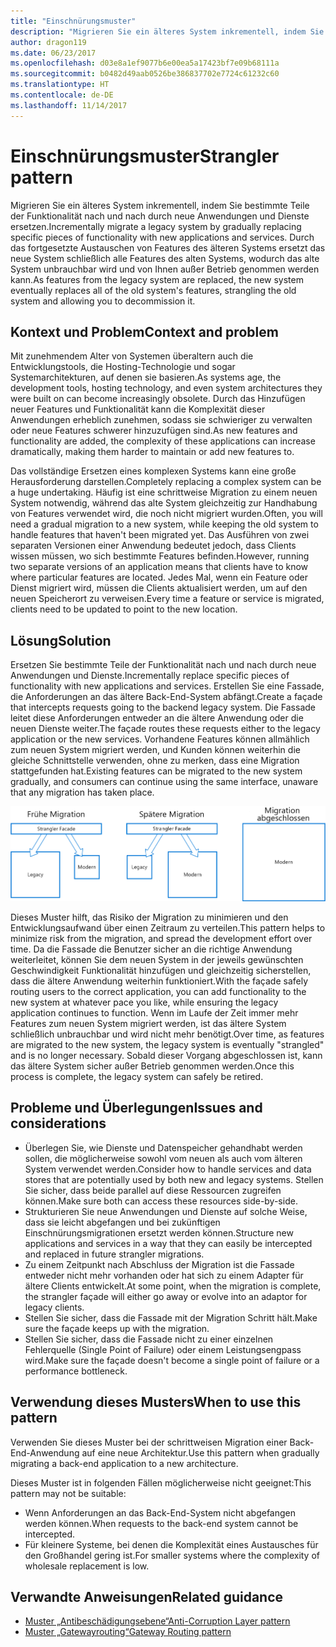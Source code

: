 ```yaml
---
title: "Einschnürungsmuster"
description: "Migrieren Sie ein älteres System inkrementell, indem Sie bestimmte Teile der Funktionalität nach und nach durch neue Anwendungen und Dienste ersetzen."
author: dragon119
ms.date: 06/23/2017
ms.openlocfilehash: d03e8a1ef9077b6e00ea5a17423bf7e09b68111a
ms.sourcegitcommit: b0482d49aab0526be386837702e7724c61232c60
ms.translationtype: HT
ms.contentlocale: de-DE
ms.lasthandoff: 11/14/2017
---
```

# <a name="strangler-pattern"></a><span data-ttu-id="bc15c-103">Einschnürungsmuster</span><span class="sxs-lookup"><span data-stu-id="bc15c-103">Strangler pattern</span></span>

<span data-ttu-id="bc15c-104">Migrieren Sie ein älteres System inkrementell, indem Sie bestimmte Teile der Funktionalität nach und nach durch neue Anwendungen und Dienste ersetzen.</span><span class="sxs-lookup"><span data-stu-id="bc15c-104">Incrementally migrate a legacy system by gradually replacing specific pieces of functionality with new applications and services.</span></span> <span data-ttu-id="bc15c-105">Durch das fortgesetzte Austauschen von Features des älteren Systems ersetzt das neue System schließlich alle Features des alten Systems, wodurch das alte System unbrauchbar wird und von Ihnen außer Betrieb genommen werden kann.</span><span class="sxs-lookup"><span data-stu-id="bc15c-105">As features from the legacy system are replaced, the new system eventually replaces all of the old system's features, strangling the old system and allowing you to decommission it.</span></span> 

## <a name="context-and-problem"></a><span data-ttu-id="bc15c-106">Kontext und Problem</span><span class="sxs-lookup"><span data-stu-id="bc15c-106">Context and problem</span></span>

<span data-ttu-id="bc15c-107">Mit zunehmendem Alter von Systemen überaltern auch die Entwicklungstools, die Hosting-Technologie und sogar Systemarchitekturen, auf denen sie basieren.</span><span class="sxs-lookup"><span data-stu-id="bc15c-107">As systems age, the development tools, hosting technology, and even system architectures they were built on can become increasingly obsolete.</span></span> <span data-ttu-id="bc15c-108">Durch das Hinzufügen neuer Features und Funktionalität kann die Komplexität dieser Anwendungen erheblich zunehmen, sodass sie schwieriger zu verwalten oder neue Features schwerer hinzuzufügen sind.</span><span class="sxs-lookup"><span data-stu-id="bc15c-108">As new features and functionality are added, the complexity of these applications can increase dramatically, making them harder to maintain or add new features to.</span></span>

<span data-ttu-id="bc15c-109">Das vollständige Ersetzen eines komplexen Systems kann eine große Herausforderung darstellen.</span><span class="sxs-lookup"><span data-stu-id="bc15c-109">Completely replacing a complex system can be a huge undertaking.</span></span> <span data-ttu-id="bc15c-110">Häufig ist eine schrittweise Migration zu einem neuen System notwendig, während das alte System gleichzeitig zur Handhabung von Features verwendet wird, die noch nicht migriert wurden.</span><span class="sxs-lookup"><span data-stu-id="bc15c-110">Often, you will need a gradual migration to a new system, while keeping the old system to handle features that haven't been migrated yet.</span></span> <span data-ttu-id="bc15c-111">Das Ausführen von zwei separaten Versionen einer Anwendung bedeutet jedoch, dass Clients wissen müssen, wo sich bestimmte Features befinden.</span><span class="sxs-lookup"><span data-stu-id="bc15c-111">However, running two separate versions of an application means that clients have to know where particular features are located.</span></span> <span data-ttu-id="bc15c-112">Jedes Mal, wenn ein Feature oder Dienst migriert wird, müssen die Clients aktualisiert werden, um auf den neuen Speicherort zu verweisen.</span><span class="sxs-lookup"><span data-stu-id="bc15c-112">Every time a feature or service is migrated, clients need to be updated to point to the new location.</span></span>

## <a name="solution"></a><span data-ttu-id="bc15c-113">Lösung</span><span class="sxs-lookup"><span data-stu-id="bc15c-113">Solution</span></span>

<span data-ttu-id="bc15c-114">Ersetzen Sie bestimmte Teile der Funktionalität nach und nach durch neue Anwendungen und Dienste.</span><span class="sxs-lookup"><span data-stu-id="bc15c-114">Incrementally replace specific pieces of functionality with new applications and services.</span></span> <span data-ttu-id="bc15c-115">Erstellen Sie eine Fassade, die Anforderungen an das ältere Back-End-System abfängt.</span><span class="sxs-lookup"><span data-stu-id="bc15c-115">Create a façade that intercepts requests going to the backend legacy system.</span></span> <span data-ttu-id="bc15c-116">Die Fassade leitet diese Anforderungen entweder an die ältere Anwendung oder die neuen Dienste weiter.</span><span class="sxs-lookup"><span data-stu-id="bc15c-116">The façade routes these requests either to the legacy application or the new services.</span></span> <span data-ttu-id="bc15c-117">Vorhandene Features können allmählich zum neuen System migriert werden, und Kunden können weiterhin die gleiche Schnittstelle verwenden, ohne zu merken, dass eine Migration stattgefunden hat.</span><span class="sxs-lookup"><span data-stu-id="bc15c-117">Existing features can be migrated to the new system gradually, and consumers can continue using the same interface, unaware that any migration has taken place.</span></span>

![](./_images/strangler.png)  

<span data-ttu-id="bc15c-118">Dieses Muster hilft, das Risiko der Migration zu minimieren und den Entwicklungsaufwand über einen Zeitraum zu verteilen.</span><span class="sxs-lookup"><span data-stu-id="bc15c-118">This pattern helps to minimize risk from the migration, and spread the development effort over time.</span></span> <span data-ttu-id="bc15c-119">Da die Fassade die Benutzer sicher an die richtige Anwendung weiterleitet, können Sie dem neuen System in der jeweils gewünschten Geschwindigkeit Funktionalität hinzufügen und gleichzeitig sicherstellen, dass die ältere Anwendung weiterhin funktioniert.</span><span class="sxs-lookup"><span data-stu-id="bc15c-119">With the façade safely routing users to the correct application, you can add functionality to the new system at whatever pace you like, while ensuring the legacy application continues to function.</span></span> <span data-ttu-id="bc15c-120">Wenn im Laufe der Zeit immer mehr Features zum neuen System migriert werden, ist das ältere System schließlich unbrauchbar und wird nicht mehr benötigt.</span><span class="sxs-lookup"><span data-stu-id="bc15c-120">Over time, as features are migrated to the new system, the legacy system is eventually "strangled" and is no longer necessary.</span></span> <span data-ttu-id="bc15c-121">Sobald dieser Vorgang abgeschlossen ist, kann das ältere System sicher außer Betrieb genommen werden.</span><span class="sxs-lookup"><span data-stu-id="bc15c-121">Once this process is complete, the legacy system can safely be retired.</span></span>

## <a name="issues-and-considerations"></a><span data-ttu-id="bc15c-122">Probleme und Überlegungen</span><span class="sxs-lookup"><span data-stu-id="bc15c-122">Issues and considerations</span></span>

- <span data-ttu-id="bc15c-123">Überlegen Sie, wie Dienste und Datenspeicher gehandhabt werden sollen, die möglicherweise sowohl vom neuen als auch vom älteren System verwendet werden.</span><span class="sxs-lookup"><span data-stu-id="bc15c-123">Consider how to handle services and data stores that are potentially used by both new and legacy systems.</span></span> <span data-ttu-id="bc15c-124">Stellen Sie sicher, dass beide parallel auf diese Ressourcen zugreifen können.</span><span class="sxs-lookup"><span data-stu-id="bc15c-124">Make sure both can access these resources side-by-side.</span></span>
- <span data-ttu-id="bc15c-125">Strukturieren Sie neue Anwendungen und Dienste auf solche Weise, dass sie leicht abgefangen und bei zukünftigen Einschnürungsmigrationen ersetzt werden können.</span><span class="sxs-lookup"><span data-stu-id="bc15c-125">Structure new applications and services in a way that they can easily be intercepted and replaced in future strangler migrations.</span></span>
- <span data-ttu-id="bc15c-126">Zu einem Zeitpunkt nach Abschluss der Migration ist die Fassade entweder nicht mehr vorhanden oder hat sich zu einem Adapter für ältere Clients entwickelt.</span><span class="sxs-lookup"><span data-stu-id="bc15c-126">At some point, when the migration is complete, the strangler façade will either go away or evolve into an adaptor for legacy clients.</span></span>
- <span data-ttu-id="bc15c-127">Stellen Sie sicher, dass die Fassade mit der Migration Schritt hält.</span><span class="sxs-lookup"><span data-stu-id="bc15c-127">Make sure the façade keeps up with the migration.</span></span>
- <span data-ttu-id="bc15c-128">Stellen Sie sicher, dass die Fassade nicht zu einer einzelnen Fehlerquelle (Single Point of Failure) oder einem Leistungsengpass wird.</span><span class="sxs-lookup"><span data-stu-id="bc15c-128">Make sure the façade doesn't become a single point of failure or a performance bottleneck.</span></span>

## <a name="when-to-use-this-pattern"></a><span data-ttu-id="bc15c-129">Verwendung dieses Musters</span><span class="sxs-lookup"><span data-stu-id="bc15c-129">When to use this pattern</span></span>

<span data-ttu-id="bc15c-130">Verwenden Sie dieses Muster bei der schrittweisen Migration einer Back-End-Anwendung auf eine neue Architektur.</span><span class="sxs-lookup"><span data-stu-id="bc15c-130">Use this pattern when gradually migrating a back-end application to a new architecture.</span></span>

<span data-ttu-id="bc15c-131">Dieses Muster ist in folgenden Fällen möglicherweise nicht geeignet:</span><span class="sxs-lookup"><span data-stu-id="bc15c-131">This pattern may not be suitable:</span></span>

- <span data-ttu-id="bc15c-132">Wenn Anforderungen an das Back-End-System nicht abgefangen werden können.</span><span class="sxs-lookup"><span data-stu-id="bc15c-132">When requests to the back-end system cannot be intercepted.</span></span>
- <span data-ttu-id="bc15c-133">Für kleinere Systeme, bei denen die Komplexität eines Austausches für den Großhandel gering ist.</span><span class="sxs-lookup"><span data-stu-id="bc15c-133">For smaller systems where the complexity of wholesale replacement is low.</span></span>

## <a name="related-guidance"></a><span data-ttu-id="bc15c-134">Verwandte Anweisungen</span><span class="sxs-lookup"><span data-stu-id="bc15c-134">Related guidance</span></span>

- [<span data-ttu-id="bc15c-135">Muster „Antibeschädigungsebene“</span><span class="sxs-lookup"><span data-stu-id="bc15c-135">Anti-Corruption Layer pattern</span></span>](./anti-corruption-layer.md)
- [<span data-ttu-id="bc15c-136">Muster „Gatewayrouting“</span><span class="sxs-lookup"><span data-stu-id="bc15c-136">Gateway Routing pattern</span></span>](./gateway-routing.md)


 


